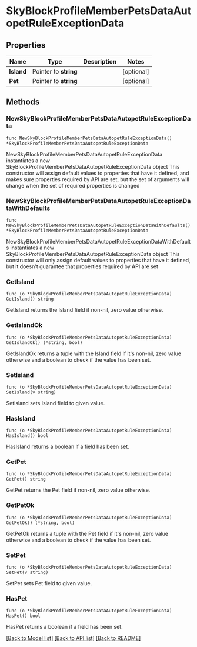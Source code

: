 # SkyBlockProfileMemberPetsDataAutopetRuleExceptionData

## Properties

Name | Type | Description | Notes
------------ | ------------- | ------------- | -------------
**Island** | Pointer to **string** |  | [optional] 
**Pet** | Pointer to **string** |  | [optional] 

## Methods

### NewSkyBlockProfileMemberPetsDataAutopetRuleExceptionData

`func NewSkyBlockProfileMemberPetsDataAutopetRuleExceptionData() *SkyBlockProfileMemberPetsDataAutopetRuleExceptionData`

NewSkyBlockProfileMemberPetsDataAutopetRuleExceptionData instantiates a new SkyBlockProfileMemberPetsDataAutopetRuleExceptionData object
This constructor will assign default values to properties that have it defined,
and makes sure properties required by API are set, but the set of arguments
will change when the set of required properties is changed

### NewSkyBlockProfileMemberPetsDataAutopetRuleExceptionDataWithDefaults

`func NewSkyBlockProfileMemberPetsDataAutopetRuleExceptionDataWithDefaults() *SkyBlockProfileMemberPetsDataAutopetRuleExceptionData`

NewSkyBlockProfileMemberPetsDataAutopetRuleExceptionDataWithDefaults instantiates a new SkyBlockProfileMemberPetsDataAutopetRuleExceptionData object
This constructor will only assign default values to properties that have it defined,
but it doesn't guarantee that properties required by API are set

### GetIsland

`func (o *SkyBlockProfileMemberPetsDataAutopetRuleExceptionData) GetIsland() string`

GetIsland returns the Island field if non-nil, zero value otherwise.

### GetIslandOk

`func (o *SkyBlockProfileMemberPetsDataAutopetRuleExceptionData) GetIslandOk() (*string, bool)`

GetIslandOk returns a tuple with the Island field if it's non-nil, zero value otherwise
and a boolean to check if the value has been set.

### SetIsland

`func (o *SkyBlockProfileMemberPetsDataAutopetRuleExceptionData) SetIsland(v string)`

SetIsland sets Island field to given value.

### HasIsland

`func (o *SkyBlockProfileMemberPetsDataAutopetRuleExceptionData) HasIsland() bool`

HasIsland returns a boolean if a field has been set.

### GetPet

`func (o *SkyBlockProfileMemberPetsDataAutopetRuleExceptionData) GetPet() string`

GetPet returns the Pet field if non-nil, zero value otherwise.

### GetPetOk

`func (o *SkyBlockProfileMemberPetsDataAutopetRuleExceptionData) GetPetOk() (*string, bool)`

GetPetOk returns a tuple with the Pet field if it's non-nil, zero value otherwise
and a boolean to check if the value has been set.

### SetPet

`func (o *SkyBlockProfileMemberPetsDataAutopetRuleExceptionData) SetPet(v string)`

SetPet sets Pet field to given value.

### HasPet

`func (o *SkyBlockProfileMemberPetsDataAutopetRuleExceptionData) HasPet() bool`

HasPet returns a boolean if a field has been set.


[[Back to Model list]](../README.md#documentation-for-models) [[Back to API list]](../README.md#documentation-for-api-endpoints) [[Back to README]](../README.md)


